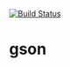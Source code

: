[![Build Status](https://travis-ci.com/mtumilowicz/gson.svg?token=PwyvjePQ7aiAX51hSYLE&branch=master)](https://travis-ci.com/mtumilowicz/gson)
# gson

